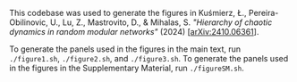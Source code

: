 This codebase was used to generate the figures in Kuśmierz, Ł., Pereira-Obilinovic, U., Lu, Z., Mastrovito, D., & Mihalas, S. *"Hierarchy of chaotic dynamics in random modular networks"* (2024) [[arXiv:2410.06361](https://arxiv.org/abs/2410.06361)].

To generate the panels used in the figures in the main text, run `./figure1.sh`, `./figure2.sh`, and `./figure3.sh`. To generate the panels used in the figures in the Supplementary Material, run `./figureSM.sh`.
